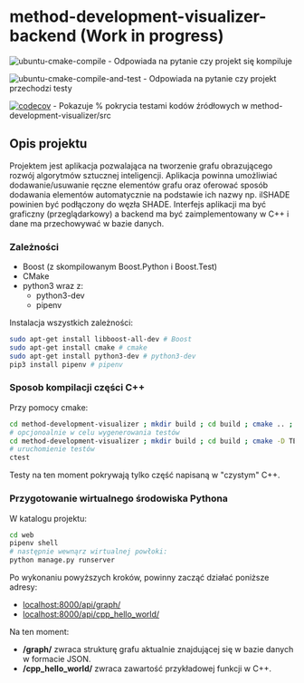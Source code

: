 # method-development-visualizer-backend (Work in progress)

![ubuntu-cmake-compile](https://github.com/ianczyko/method-development-visualizer-backend/workflows/ubuntu-cmake-compile/badge.svg) - Odpowiada na pytanie czy projekt się kompiluje

![ubuntu-cmake-compile-and-test](https://github.com/ianczyko/method-development-visualizer-backend/workflows/ubuntu-cmake-compile-and-test/badge.svg) - Odpowiada na pytanie czy projekt przechodzi testy

[![codecov](https://codecov.io/gh/ianczyko/method-development-visualizer-backend/branch/main/graph/badge.svg?token=47IFD5DQNB)](https://codecov.io/gh/ianczyko/method-development-visualizer-backend) - Pokazuje % pokrycia testami kodów źródłowych w method-development-visualizer/src

## Opis projektu

Projektem jest aplikacja pozwalająca na tworzenie grafu obrazującego rozwój algorytmów
sztucznej inteligencji. Aplikacja powinna umożliwiać dodawanie/usuwanie ręczne elementów
grafu oraz oferować sposób dodawania elementów automatycznie na podstawie ich nazwy
np. ilSHADE powinien być podłączony do węzła SHADE. Interfejs aplikacji ma być graficzny
(przeglądarkowy) a backend ma być zaimplementowany w C++ i dane ma przechowywać w
bazie danych.

### Zależności

- Boost (z skompilowanym Boost.Python i Boost.Test)
- CMake
- python3 wraz z:
  - python3-dev
  - pipenv

Instalacja wszystkich zależności:

```bash
sudo apt-get install libboost-all-dev # Boost
sudo apt-get install cmake # cmake
sudo apt-get install python3-dev # python3-dev
pip3 install pipenv # pipenv
```

### Sposob kompilacji części C++

Przy pomocy cmake:

```bash
cd method-development-visualizer ; mkdir build ; cd build ; cmake .. ; make
# opcjonoalnie w celu wygenerowania testów
cd method-development-visualizer ; mkdir build ; cd build ; cmake -D TEST:BOOL=TRUE .. ; make
# uruchomienie testów
ctest
```

Testy na ten moment pokrywają tylko część napisaną w "czystym" C++.

### Przygotowanie wirtualnego środowiska Pythona

W katalogu projektu:

```bash
cd web
pipenv shell
# następnie wewnąrz wirtualnej powłoki:
python manage.py runserver
```

Po wykonaniu powyższych kroków, powinny zacząć działać poniższe adresy:

- [localhost:8000/api/graph/](http://localhost:8000/api/graph/)
- [localhost:8000/api/cpp_hello_world/](http://localhost:8000/api/cpp_hello_world/)

Na ten moment:

- **/graph/** zwraca strukturę grafu aktualnie znajdującej się w bazie danych w formacie JSON.
- **/cpp_hello_world/** zwraca zawartość przykładowej funkcji w C++.
